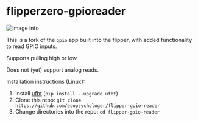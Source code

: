 # flipperzero-gpioreader

![image info](./gpioreader.png)

This is a fork of the `gpio` app built into the flipper, with added functionality to read GPIO inputs.

Supports pulling high or low.

Does not (yet) support analog reads.

Installation instructions (Linux):

1. Install [ufbt](https://github.com/flipperdevices/flipperzero-ufbt) (`pip install --upgrade ufbt`)
2. Clone this repo: `git clone https://github.com/ecopsychologer/flipper-gpio-reader`
3. Change directories into the repo: `cd flipper-gpio-reader`

